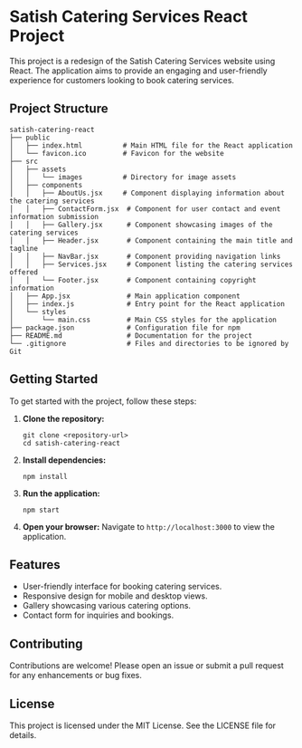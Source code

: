 # Satish Catering Services React Project

This project is a redesign of the Satish Catering Services website using React. The application aims to provide an engaging and user-friendly experience for customers looking to book catering services.

## Project Structure

```
satish-catering-react
├── public
│   ├── index.html          # Main HTML file for the React application
│   └── favicon.ico         # Favicon for the website
├── src
│   ├── assets
│   │   └── images          # Directory for image assets
│   ├── components
│   │   ├── AboutUs.jsx     # Component displaying information about the catering services
│   │   ├── ContactForm.jsx  # Component for user contact and event information submission
│   │   ├── Gallery.jsx      # Component showcasing images of the catering services
│   │   ├── Header.jsx       # Component containing the main title and tagline
│   │   ├── NavBar.jsx       # Component providing navigation links
│   │   ├── Services.jsx     # Component listing the catering services offered
│   │   └── Footer.jsx       # Component containing copyright information
│   ├── App.jsx              # Main application component
│   ├── index.js             # Entry point for the React application
│   └── styles
│       └── main.css         # Main CSS styles for the application
├── package.json             # Configuration file for npm
├── README.md                # Documentation for the project
└── .gitignore               # Files and directories to be ignored by Git
```

## Getting Started

To get started with the project, follow these steps:

1. **Clone the repository:**
   ```
   git clone <repository-url>
   cd satish-catering-react
   ```

2. **Install dependencies:**
   ```
   npm install
   ```

3. **Run the application:**
   ```
   npm start
   ```

4. **Open your browser:**
   Navigate to `http://localhost:3000` to view the application.

## Features

- User-friendly interface for booking catering services.
- Responsive design for mobile and desktop views.
- Gallery showcasing various catering options.
- Contact form for inquiries and bookings.

## Contributing

Contributions are welcome! Please open an issue or submit a pull request for any enhancements or bug fixes.

## License

This project is licensed under the MIT License. See the LICENSE file for details.